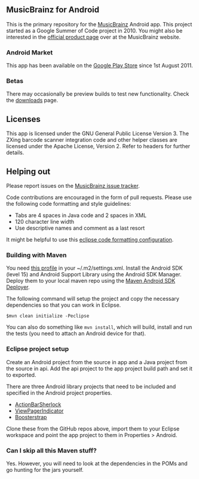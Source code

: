 ## MusicBrainz for Android

This is the primary repository for the [MusicBrainz](http://www.musicbrainz.org) Android app. This project started as a Google Summer of Code project in 2010. You might also be interested in the [official product page](http://musicbrainz.org/doc/MusicBrainz_for_Android) over at the MusicBrainz website.

### Android Market

This app has been available on the [Google Play Store](https://market.android.com/details?id=org.musicbrainz.mobile) since 1st August 2011.

### Betas

There may occasionally be preview builds to test new functionality. Check the [downloads](https://github.com/jdamcd/musicbrainz-android/downloads) page.

## Licenses

This app is licensed under the GNU General Public License Version 3.
The ZXing barcode scanner integration code and other helper classes are licensed under the Apache License, Version 2.
Refer to headers for further details.

## Helping out

Please report issues on the [MusicBrainz issue tracker](http://tickets.musicbrainz.org/).

Code contributions are encouraged in the form of pull requests. Please use the following code formatting and style guidelines:

* Tabs are 4 spaces in Java code and 2 spaces in XML
* 120 character line width
* Use descriptive names and comment as a last resort

It might be helpful to use this [eclipse code formatting configuration](https://github.com/novoda/public-mvn-repo/blob/master/eclipse/clean_code_formatter_profile.xml).

### Building with Maven

You need [this profile](https://github.com/novoda/public-mvn-repo/blob/master/poms/settings.xml) in your ~/.m2/settings.xml. 
Install the Android SDK (level 15) and Android Support Library using the Android SDK Manager. Deploy them to your local maven repo using the [Maven Android SDK Deployer](https://github.com/mosabua/maven-android-sdk-deployer).

The following command will setup the project and copy the necessary dependencies so that you can work in Eclipse.

    $mvn clean initialize -Peclipse
  
You can also do something like `mvn install`, which will build, install and run the tests (you need to attach an Android device for that).

### Eclipse project setup

Create an Android project from the source in app and a Java project from the source in api. Add the api project to the app project build path and set it to exported.

There are three Android library projects that need to be included and specified in the Android project properties.

* [ActionBarSherlock](https://github.com/JakeWharton/ActionBarSherlock)
* [ViewPagerIndicator](https://github.com/JakeWharton/Android-ViewPagerIndicator)
* [Boosterstrap](https://github.com/jdamcd/boosterstrap)
  
Clone these from the GitHub repos above, import them to your Eclipse workspace and point the app project to them in Properties > Android.

### Can I skip all this Maven stuff?

Yes. However, you will need to look at the dependencies in the POMs and go hunting for the jars yourself.